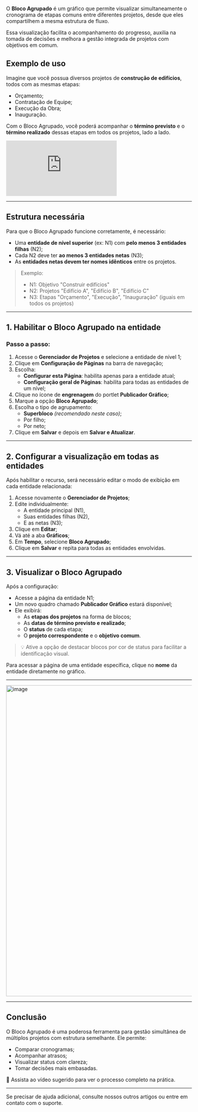 
O **Bloco Agrupado** é um gráfico que permite visualizar simultaneamente o cronograma de etapas comuns entre diferentes projetos, desde que eles compartilhem a mesma estrutura de fluxo.

Essa visualização facilita o acompanhamento do progresso, auxilia na tomada de decisões e melhora a gestão integrada de projetos com objetivos em comum.

## Exemplo de uso

Imagine que você possua diversos projetos de **construção de edifícios**, todos com as mesmas etapas:

- Orçamento;
- Contratação de Equipe;
- Execução da Obra;
- Inauguração.

Com o Bloco Agrupado, você poderá acompanhar o **término previsto** e o **término realizado** dessas etapas em todos os projetos, lado a lado.

<div class="video-container">
  <iframe
    src="https://player.vimeo.com/video/1121499760"
    title="Tutoria Vimeo"
    frameborder="0"
    allow="autoplay; fullscreen; picture-in-picture"
    allowfullscreen>
  </iframe>
</div>

---

## Estrutura necessária

Para que o Bloco Agrupado funcione corretamente, é necessário:

- Uma **entidade de nível superior** (ex: N1) com **pelo menos 3 entidades filhas** (N2);
- Cada N2 deve ter **ao menos 3 entidades netas** (N3);
- As **entidades netas devem ter nomes idênticos** entre os projetos.

> Exemplo:
> - N1: Objetivo "Construir edifícios"
> - N2: Projetos "Edifício A", "Edifício B", "Edifício C"
> - N3: Etapas "Orçamento", "Execução", "Inauguração" (iguais em todos os projetos)

---

## 1. Habilitar o Bloco Agrupado na entidade

### Passo a passo:

1. Acesse o **Gerenciador de Projetos** e selecione a entidade de nível 1;
2. Clique em **Configuração de Páginas** na barra de navegação;
3. Escolha:
   - **Configurar esta Página**: habilita apenas para a entidade atual;
   - **Configuração geral de Páginas**: habilita para todas as entidades de um nível;
4. Clique no ícone de **engrenagem** do portlet **Publicador Gráfico**;
5. Marque a opção **Bloco Agrupado**;
6. Escolha o tipo de agrupamento:
   - **Superbloco** *(recomendado neste caso)*;
   - Por filho;
   - Por neto;
7. Clique em **Salvar** e depois em **Salvar e Atualizar**.

---

## 2. Configurar a visualização em todas as entidades

Após habilitar o recurso, será necessário editar o modo de exibição em cada entidade relacionada:

1. Acesse novamente o **Gerenciador de Projetos**;
2. Edite individualmente:
   - A entidade principal (N1),
   - Suas entidades filhas (N2),
   - E as netas (N3);
3. Clique em **Editar**;
4. Vá até a aba **Gráficos**;
5. Em **Tempo**, selecione **Bloco Agrupado**;
6. Clique em **Salvar** e repita para todas as entidades envolvidas.

---

## 3. Visualizar o Bloco Agrupado

Após a configuração:

- Acesse a página da entidade N1;
- Um novo quadro chamado **Publicador Gráfico** estará disponível;
- Ele exibirá:
  - As **etapas dos projetos** na forma de blocos;
  - As **datas de término previsto e realizado**;
  - O **status** de cada etapa;
  - O **projeto correspondente** e o **objetivo comum**.

> 💡 Ative a opção de destacar blocos por cor de status para facilitar a identificação visual.

Para acessar a página de uma entidade específica, clique no **nome** da entidade diretamente no gráfico.

---

<img width="1906" height="842" alt="image" src="https://github.com/user-attachments/assets/1bf65b54-4c91-4269-938a-db48fbc0e143" />


---

## Conclusão

O Bloco Agrupado é uma poderosa ferramenta para gestão simultânea de múltiplos projetos com estrutura semelhante. Ele permite:

- Comparar cronogramas;
- Acompanhar atrasos;
- Visualizar status com clareza;
- Tomar decisões mais embasadas.

🎥 Assista ao vídeo sugerido para ver o processo completo na prática.

---

Se precisar de ajuda adicional, consulte nossos outros artigos ou entre em contato com o suporte.
